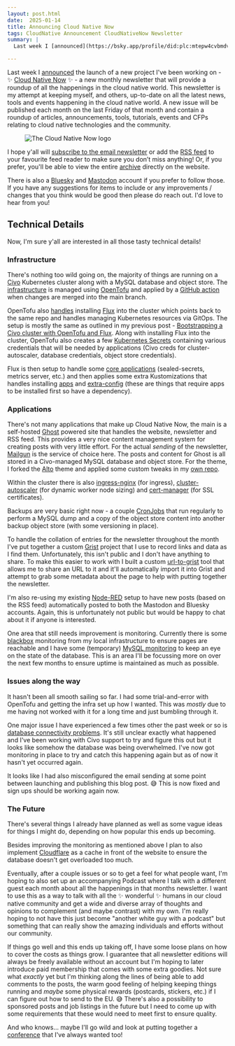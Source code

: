 ```yaml
---
layout: post.html
date:  2025-01-14
title: Announcing Cloud Native Now
tags: CloudNative Announcement CloudNativeNow Newsletter
summary: |
  Last week I [announced](https://bsky.app/profile/did:plc:mtepw4cvbmdvu7zygmm5xbop/post/3lf5iccpxj22u) the launch of a new project I've been working on - [Cloud Native Now](https://cloudnative.now/) - a new monthly newsletter that will provide a roundup of all the happenings in the cloud native world. This newsletter is my attempt at keeping myself, and others, up-to-date on all the latest news, tools and events happening in the cloud native world. A new issue will be published each month on the last Friday of that month and contain a roundup of articles, announcements, tools, tutorials, events and CFPs relating to cloud native technologies and the community.

---
```


Last week I [announced](https://bsky.app/profile/did:plc:mtepw4cvbmdvu7zygmm5xbop/post/3lf5iccpxj22u) the launch of a new project I've been working on - ✨ [Cloud Native Now](https://cloudnative.now/) ✨ - a new monthly newsletter that will provide a roundup of all the happenings in the cloud native world. This newsletter is my attempt at keeping myself, and others, up-to-date on all the latest news, tools and events happening in the cloud native world. A new issue will be published each month on the last Friday of that month and contain a roundup of articles, announcements, tools, tutorials, events and CFPs relating to cloud native technologies and the community.

<figure class="center" markdown="1">

![The Cloud Native Now logo](/images/Cloud_Native_Now_-_Square.jpg)

</figure>

I hope y'all will [subscribe to the email newsletter](https://cloudnative.now/about/#/portal/signup) or add the [RSS feed](https://cloudnative.now/rss/) to your favourite feed reader to make sure you don’t miss anything! Or, if you prefer, you'll be able to view the entire [archive](https://cloudnative.now/archive/) directly on the website.

There is also a [Bluesky](https://bsky.app/profile/cloudnative.now?ref=cloudnative.now) and [Mastodon](https://k8s.social/@CloudNativeNow?ref=cloudnative.now) account if you prefer to follow those. If you have any suggestions for items to include or any improvements / changes that you think would be good then please do reach out. I'd love to hear from you!

## Technical Details

Now, I'm sure y'all are interested in all those tasty technical details!

### Infrastructure

There's nothing too wild going on, the majority of things are running on a [Civo](https://www.civo.com/) Kubernetes cluster along with a MySQL database and object store. The [infrastructure](https://github.com/NamelessPlanet/CloudNativeNow-Gitops/tree/main/infra) is managed using [OpenTofu](https://opentofu.org/) and applied by a [GitHub action](https://github.com/NamelessPlanet/CloudNativeNow-Gitops/blob/main/.github/workflows/opentofu.yaml) when changes are merged into the main branch.

OpenTofu also [handles](https://github.com/NamelessPlanet/CloudNativeNow-Gitops/blob/611eb9c2350bca125e1200f77f2fdd4977cf5386/infra/main.tf#L164-L167) installing [Flux](https://fluxcd.io/) into the cluster which points back to the same repo and handles managing Kubernetes resources via GitOps. The setup is mostly the same as outlined in my previous post - [Bootstrapping a Civo cluster with OpenTofu and Flux](https://marcusnoble.co.uk/2025-01-03-bootstrapping-a-civo-cluster-with-opentofu-and-flux/). Along with installing Flux into the cluster, OpenTofu also creates a few [Kubernetes Secrets](https://github.com/NamelessPlanet/CloudNativeNow-Gitops/blob/611eb9c2350bca125e1200f77f2fdd4977cf5386/infra/main.tf#L169-L213) containing various credentials that will be needed by applications (Civo creds for cluster-autoscaler, database credentials, object store credentials).

Flux is then setup to handle some [core applications](https://github.com/NamelessPlanet/CloudNativeNow-Gitops/blob/611eb9c2350bca125e1200f77f2fdd4977cf5386/flux/kube-system/kustomization.yaml) (sealed-secrets, metrics server, etc.) and then applies some extra Kustomizations that handles installing [apps](https://github.com/NamelessPlanet/CloudNativeNow-Gitops/tree/611eb9c2350bca125e1200f77f2fdd4977cf5386/apps) and [extra-config](https://github.com/NamelessPlanet/CloudNativeNow-Gitops/tree/611eb9c2350bca125e1200f77f2fdd4977cf5386/extra-config) (these are things that require apps to be installed first so have a dependency).

### Applications

There's not many applications that make up Cloud Native Now, the main is a self-hosted [Ghost](https://ghost.org/) powered site that handles the website, newsletter and RSS feed. This provides a very nice content management system for creating posts with very little effort. For the actual _sending_ of the newsletter, [Mailgun](https://www.mailgun.com/) is the service of choice here. The posts and content for Ghost is all stored in a Civo-managed MySQL database and object store. For the theme, I forked the [Alto](https://github.com/TryGhost/Alto) theme and applied some custom tweaks in my [own repo](https://github.com/NamelessPlanet/CloudNativeNow-Theme).

Within the cluster there is also [ingress-nginx](https://github.com/kubernetes/ingress-nginx/) (for ingress), [cluster-autoscaler](https://github.com/kubernetes/autoscaler/tree/master/cluster-autoscaler) (for dynamic worker node sizing) and [cert-manager](https://github.com/cert-manager/cert-manager) (for SSL certificates).

Backups are very basic right now - a couple [CronJobs](https://github.com/NamelessPlanet/CloudNativeNow-Gitops/blob/main/apps/ghost-backup.yaml) that run regularly to perform a MySQL dump and a copy of the object store content into another backup object store (with some versioning in place).

To handle the collation of entries for the newsletter throughout the month I've put together a custom [Grist](https://www.getgrist.com/) project that I use to record links and data as I find them. Unfortunately, this isn't public and I don't have anything to share. To make this easier to work with I built a custom [url-to-grist](https://github.com/NamelessPlanet/url-to-grist) tool that allows me to share an URL to it and it'll automatically import it into Grist and attempt to grab some metadata about the page to help with putting together the newsletter.

I'm also re-using my existing [Node-RED](https://nodered.org/) setup to have new posts (based on the RSS feed) automatically posted to both the Mastodon and Bluesky accounts. Again, this is unfortunately not public but would be happy to chat about it if anyone is interested.

One area that still needs improvement is monitoring. Currently there is some [blackbox](https://github.com/prometheus/blackbox_exporter) monitoring from my local infrastructure to ensure pages are reachable and I have some (temporary) [MySQL monitoring](https://github.com/prometheus/mysqld_exporter) to keep an eye on the state of the database. This is an area I'll be focussing more on over the next few months to ensure uptime is maintained as much as possible.

### Issues along the way

It hasn't been all smooth sailing so far. I had some trial-and-error with OpenTofu and getting the infra set up how I wanted. This was _mostly_ due to me having not worked with it for a long time and just bumbling through it.

One major issue I have experienced a few times other the past week or so is [database connectivity problems](https://bsky.app/profile/cloudnative.now/post/3lfcv22dm722t). It's still unclear exactly what happened and I've been working with Civo support to try and figure this out but it looks like somehow the database was being overwhelmed. I've now got monitoring in place to try and catch this happening again but as of now it hasn't yet occurred again.

It looks like I had also misconfigured the email sending at some point between launching and publishing this blog post. 😅 This is now fixed and sign ups should be working again now.

### The Future

There's several things I already have planned as well as some vague ideas for things I might do, depending on how popular this ends up becoming.

Besides improving the monitoring as mentioned above I plan to also implement [Cloudflare](https://www.cloudflare.com/) as a cache in front of the website to ensure the database doesn't get overloaded too much.

Eventually, after a couple issues or so to get a feel for what people want, I'm hoping to also set up an accompanying Podcast where I talk with a different guest each month about all the happenings in that months newsletter. I want to use this as a way to talk with all the ✨ wonderful ✨ humans in our cloud native community and get a wide and diverse array of thoughts and opinions to complement (and maybe contrast) with my own. I'm really hoping to not have this just become "another white guy with a podcast" but something that can really show the amazing individuals and efforts without our community.

If things go well and this ends up taking off, I have some loose plans on how to cover the costs as things grow. I guarantee that all newsletter editions will always be freely available without an account but I'm hoping to later introduce paid membership that comes with some extra goodies. Not sure what _exactly_ yet but I'm thinking along the lines of being able to add comments to the posts, the warm good feeling of helping keeping things running and _maybe_ some physical rewards (postcards, stickers, etc.) if I can figure out how to send to the EU. 😅 There's also a possibility to sponsored posts and job listings in the future but I need to come up with some requirements that these would need to meet first to ensure quality.

And who knows... maybe I'll go wild and look at putting together a [conference](https://bsky.app/profile/salisburyheavyindustries.com/post/3lf5j56yo5k2w) that I've always wanted too!
